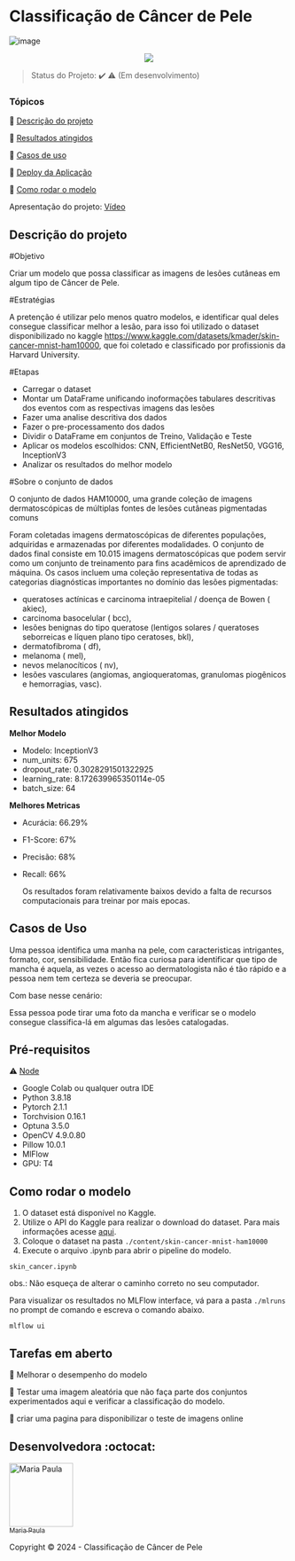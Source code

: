 <h1>Classificação de Câncer de Pele</h1> 

![image](https://github.com/mariapaulasa/cancer-de-pele/assets/132618060/6bd3ef3d-c20c-4f73-b6e1-4c0f79850d05)

<p align="center">
  <img src="https://img.shields.io/static/v1?label=python&message=3.8.18&color=blue&style=for-the-badge&logo=python"/>
</p>

> Status do Projeto: :heavy_check_mark: :warning: (Em desenvolvimento)

### Tópicos 

:small_blue_diamond: [Descrição do projeto](#descrição-do-projeto)

:small_blue_diamond: [Resultados atingidos](#resultados-atingidos)

:small_blue_diamond: [Casos de uso](#casos-de-uso)

:small_blue_diamond: [Deploy da Aplicação](#deploy-da-aplicação-dash)

:small_blue_diamond: [Como rodar o modelo](#como-rodar-o-modelo)

Apresentação do projeto: [Vídeo](https://drive.google.com/file/d/1PgRT4_pzi_EnEwK1MM5p3NEJYHv13bm6/view?usp=drive_link)


## Descrição do projeto 

<p align="justify">
  
#Objetivo

Criar um modelo que possa classificar as imagens de lesões cutâneas em algum tipo de Câncer de Pele.

#Estratégias

A pretenção é utilizar pelo menos quatro modelos, e identificar qual deles consegue classificar melhor a lesão, para isso foi utilizado o dataset disponibilizado no kaggle
https://www.kaggle.com/datasets/kmader/skin-cancer-mnist-ham10000, que foi coletado e classificado por profissionis da Harvard University.

#Etapas

- Carregar o dataset
- Montar um DataFrame unificando inoformações tabulares descritivas dos eventos com as respectivas imagens das lesões
- Fazer uma analise descritiva dos dados
- Fazer o pre-processamento dos dados
- Dividir o DataFrame em conjuntos de Treino, Validação e Teste
- Aplicar os modelos escolhidos: CNN, EfficientNetB0, ResNet50, VGG16, InceptionV3
- Analizar os resultados do melhor modelo

#Sobre o conjunto de dados

O conjunto de dados HAM10000, uma grande coleção de imagens dermatoscópicas de múltiplas fontes de lesões cutâneas pigmentadas comuns

Foram coletadas imagens dermatoscópicas de diferentes populações, adquiridas e armazenadas por diferentes modalidades. O conjunto de dados final consiste em 10.015 imagens dermatoscópicas que podem servir como um conjunto de treinamento para fins acadêmicos de aprendizado de máquina. Os casos incluem uma coleção representativa de todas as categorias diagnósticas importantes no domínio das lesões pigmentadas: 

  - queratoses actínicas e carcinoma intraepitelial / doença de Bowen ( akiec),
  - carcinoma basocelular ( bcc),
  - lesões benignas do tipo queratose (lentigos solares / queratoses seborreicas e líquen plano tipo ceratoses, bkl),
  - dermatofibroma ( df),
  - melanoma ( mel),
  - nevos melanocíticos ( nv),
  - lesões vasculares (angiomas, angioqueratomas, granulomas piogênicos e hemorragias, vasc).

</p>

## Resultados atingidos
 
**Melhor Modelo**
- Modelo: InceptionV3
- num_units: 675
- dropout_rate: 0.3028291501322925
- learning_rate: 8.172639965350114e-05
- batch_size: 64

**Melhores Metricas**
- Acurácia: 66.29%
- F1-Score: 67%
- Precisão: 68%
- Recall: 66%

  Os resultados foram relativamente baixos devido a falta de recursos computacionais para treinar por mais epocas.

## Casos de Uso

Uma pessoa identifica uma manha na pele, com caracteristicas intrigantes, formato, cor, sensibilidade. 
Então fica curiosa para identificar que tipo de mancha é aquela, as vezes o acesso ao dermatologista não é tão rápido e a pessoa nem tem certeza se deveria se preocupar.

Com base nesse cenário: 

Essa pessoa pode tirar uma foto da mancha e verificar se o modelo consegue classifica-lá em algumas das lesões catalogadas.

## Pré-requisitos

:warning: [Node](https://nodejs.org/en/download/)
- Google Colab ou qualquer outra IDE 
- Python 3.8.18
- Pytorch 2.1.1
- Torchvision 0.16.1
- Optuna 3.5.0
- OpenCV 4.9.0.80
- Pillow 10.0.1
- MlFlow
- GPU: T4


## Como rodar o modelo

1. O dataset está disponível no Kaggle.
2. Utilize o API do Kaggle para realizar o download do dataset. Para mais informações acesse [aqui](https://www.kaggle.com/docs/api).
3. Coloque o dataset na pasta `./content/skin-cancer-mnist-ham10000`
4. Execute o arquivo .ipynb para abrir o pipeline do modelo.
```
skin_cancer.ipynb
```
   obs.: Não esqueça de alterar o caminho correto no seu computador.

Para visualizar os resultados no MLFlow interface, vá para a pasta `./mlruns` no prompt de comando e escreva o comando abaixo.
```
mlflow ui
```

## Tarefas em aberto

:memo: Melhorar o desempenho do modelo

:memo: Testar uma imagem aleatória que não faça parte dos conjuntos experimentados aqui e verificar a classificação do modelo.

:memo: criar uma pagina para disponibilizar o teste de imagens online

## Desenvolvedora :octocat:

<a href="https://github.com/mariapaulasa">
  <img src="https://github.com/mpsacin.png" width="115" alt="Maria Paula">
  <br>
  <sub>Maria Paula</sub>
</a>

Copyright :copyright: 2024 - Classificação de Câncer de Pele
